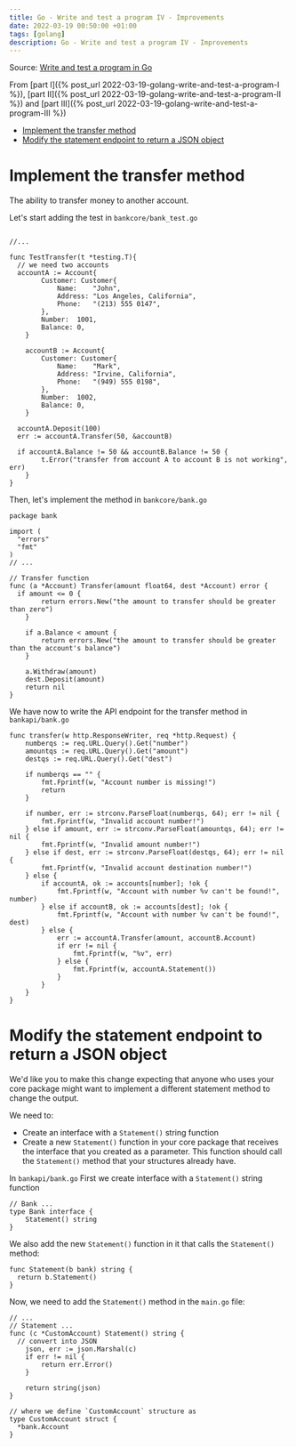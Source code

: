 ```yaml
---
title: Go - Write and test a program IV - Improvements
date: 2022-03-19 00:50:00 +01:00
tags: [golang]
description: Go - Write and test a program IV - Improvements
---
```


Source: [Write and test a program in Go](https://docs.microsoft.com/en-us/learn/modules/go-write-test-program/)

From [part I]({% post_url 2022-03-19-golang-write-and-test-a-program-I %}), [part II]({% post_url 2022-03-19-golang-write-and-test-a-program-II %}) and [part III]({% post_url 2022-03-19-golang-write-and-test-a-program-III %})

- [Implement the transfer method](#implement-the-transfer-method)
- [Modify the statement endpoint to return a JSON object](#modify-the-statement-endpoint-to-return-a-json-object)


# Implement the transfer method

The ability to transfer money to another account.

Let's start adding the test in `bankcore/bank_test.go`

```golang

//...

func TestTransfer(t *testing.T){
  // we need two accounts
  accountA := Account{
		Customer: Customer{
			Name:    "John",
			Address: "Los Angeles, California",
			Phone:   "(213) 555 0147",
		},
		Number:  1001,
		Balance: 0,
	}

	accountB := Account{
		Customer: Customer{
			Name:    "Mark",
			Address: "Irvine, California",
			Phone:   "(949) 555 0198",
		},
		Number:  1002,
		Balance: 0,
	}

  accountA.Deposit(100)
  err := accountA.Transfer(50, &accountB)

  if accountA.Balance != 50 && accountB.Balance != 50 {
		t.Error("transfer from account A to account B is not working", err)
	}
}
```

Then, let's implement the method in `bankcore/bank.go`

```golang
package bank

import (
  "errors"
  "fmt"
)
// ...

// Transfer function
func (a *Account) Transfer(amount float64, dest *Account) error {
  if amount <= 0 {
		return errors.New("the amount to transfer should be greater than zero")
	}

	if a.Balance < amount {
		return errors.New("the amount to transfer should be greater than the account's balance")
	}

	a.Withdraw(amount)
	dest.Deposit(amount)
	return nil
}
```

We have now to write the API endpoint for the transfer method in `bankapi/bank.go`
```golang
func transfer(w http.ResponseWriter, req *http.Request) {
	numberqs := req.URL.Query().Get("number")
	amountqs := req.URL.Query().Get("amount")
	destqs := req.URL.Query().Get("dest")

	if numberqs == "" {
		fmt.Fprintf(w, "Account number is missing!")
		return
	}

	if number, err := strconv.ParseFloat(numberqs, 64); err != nil {
		fmt.Fprintf(w, "Invalid account number!")
	} else if amount, err := strconv.ParseFloat(amountqs, 64); err != nil {
		fmt.Fprintf(w, "Invalid amount number!")
	} else if dest, err := strconv.ParseFloat(destqs, 64); err != nil {
		fmt.Fprintf(w, "Invalid account destination number!")
	} else {
		if accountA, ok := accounts[number]; !ok {
			fmt.Fprintf(w, "Account with number %v can't be found!", number)
		} else if accountB, ok := accounts[dest]; !ok {
			fmt.Fprintf(w, "Account with number %v can't be found!", dest)
		} else {
			err := accountA.Transfer(amount, accountB.Account)
			if err != nil {
				fmt.Fprintf(w, "%v", err)
			} else {
				fmt.Fprintf(w, accountA.Statement())
			}
		}
	}
}
```

# Modify the statement endpoint to return a JSON object

We'd like you to make this change expecting that anyone who uses your core package might want to implement a different statement method to change the output.

We need to:
- Create an interface with a `Statement()` string function
- Create a new `Statement()` function in your core package that receives the interface that you created as a parameter. This function should call the `Statement()` method that your structures already have.

In `bankapi/bank.go`
First we create interface with a `Statement()` string function
```golang
// Bank ...
type Bank interface {
	Statement() string
}
```

We also add the new `Statement()` function in it that calls the `Statement()` method:
```golang
func Statement(b bank) string {
  return b.Statement()
}
```

Now, we need to add the `Statement()` method in the `main.go` file:
```golang
// ...
// Statement ...
func (c *CustomAccount) Statement() string {
  // convert into JSON
	json, err := json.Marshal(c)
	if err != nil {
		return err.Error()
	}

	return string(json)
}

// where we define `CustomAccount` structure as
type CustomAccount struct {
  *bank.Account
}
```




